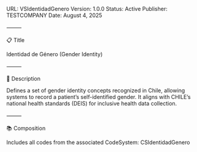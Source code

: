 URL: VSIdentidadGenero
Version: 1.0.0
Status: Active
Publisher: TESTCOMPANY
Date: August 4, 2025

⸻

📋 Title

Identidad de Género (Gender Identity)

⸻

📝 Description

Defines a set of gender identity concepts recognized in Chile, allowing systems to record a patient’s self-identified gender. It aligns with CHILE’s national health standards (DEIS) for inclusive health data collection.

⸻

📚 Composition

Includes all codes from the associated CodeSystem: CSIdentidadGenero
